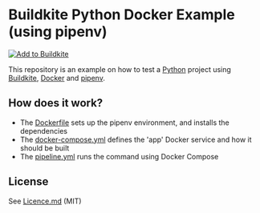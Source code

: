 # Buildkite Python Docker Example (using pipenv)

[![Add to Buildkite](https://buildkite.com/button.svg)](https://buildkite.com/new)

This repository is an example on how to test a [Python](https://python.org) project using [Buildkite](https://buildkite.com/), [Docker](https://www.docker.com/) and [pipenv](https://github.com/kennethreitz/pipenv).

## How does it work?

* The [Dockerfile](Dockerfile) sets up the pipenv environment, and installs the dependencies
* The [docker-compose.yml](docker-compose.yml) defines the 'app' Docker service and how it should be built
* The [pipeline.yml](.buildkite/pipeline.yml) runs the command using Docker Compose

## License 

See [Licence.md](Licence.md) (MIT)
